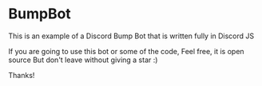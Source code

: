 # BumpBot
This is an example of a Discord Bump Bot that is written fully in Discord JS


If you are going to use this bot or some of the code, Feel free, it is open source
But don't leave without giving a star :)


Thanks!